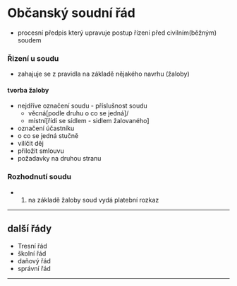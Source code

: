 # Občanský soudní řád
- procesní předpis který upravuje postup řízení před civilním(běžným) soudem
### Řizení u soudu
- zahajuje se z pravidla na základě nějakého navrhu (žaloby)
#### tvorba žaloby
- nejdříve označení soudu - příslušnost soudu
    - věcná[podle druhu o co se jedná]/
    - místní[řídí se sídlem - sidlem žalovaného]
- označení účastníku
- o co se jedná stučně
- vilíčit děj
- přiložit smlouvu
- požadavky na druhou stranu

### Rozhodnutí soudu
- 1. na základě žaloby soud vydá platební rozkaz








----

## další řády
- Tresní řád
- školní řád
- daňový řád
- správní řád

----
